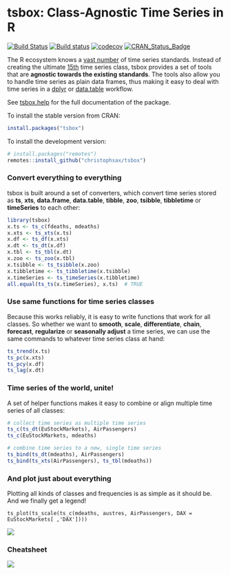 tsbox: Class-Agnostic Time Series in R
======================================

[![Build Status](https://travis-ci.org/christophsax/tsbox.svg?branch=master)](https://travis-ci.org/christophsax/tsbox)
[![Build status](https://ci.appveyor.com/api/projects/status/xp7tropxe2dkdxoc?svg=true)](https://ci.appveyor.com/project/christophsax/tsbox)
[![codecov](https://codecov.io/github/christophsax/tsbox/branch/master/graphs/badge.svg)](https://codecov.io/github/christophsax/tsbox)
[![CRAN\_Status\_Badge](https://www.r-pkg.org/badges/version/tsbox)](https://cran.r-project.org/package=tsbox)

The R ecosystem knows a [vast
number](https://CRAN.R-project.org/view=TimeSeries)  of time series
standards. Instead of creating the ultimate [15th](https://xkcd.com/927/) time
series class, tsbox provides a set of tools that are **agnostic towards the
existing standards**. The tools also allow you to handle time series as plain
data frames, thus making it easy to deal with time series in a
[dplyr](https://CRAN.R-project.org/package=dplyr) or
[data.table](https://CRAN.R-project.org/package=data.table) workflow.

See [tsbox.help](https://www.tsbox.help/) for the full documentation of
the package.

To install the stable version from CRAN:
```r
install.packages("tsbox")
```

To install the development version:
```r
# install.packages("remotes")
remotes::install_github("christophsax/tsbox")
```

### Convert everything to everything

tsbox is built around a set of converters, which convert time series stored as
**ts**, **xts**, **data.frame**, **data.table**, **tibble**, **zoo**,
**tsibble**,  **tibbletime** or **timeSeries** to each other:

```r
library(tsbox)
x.ts <- ts_c(fdeaths, mdeaths)
x.xts <- ts_xts(x.ts)
x.df <- ts_df(x.xts)
x.dt <- ts_dt(x.df)
x.tbl <- ts_tbl(x.dt)
x.zoo <- ts_zoo(x.tbl)
x.tsibble <- ts_tsibble(x.zoo)
x.tibbletime <- ts_tibbletime(x.tsibble)
x.timeSeries <- ts_timeSeries(x.tibbletime)
all.equal(ts_ts(x.timeSeries), x.ts)  # TRUE
```

### Use same functions for time series classes

Because this works reliably, it is easy to write
functions that work for all classes. So whether we want to **smooth**,
**scale**, **differentiate**, **chain**, **forecast**, **regularize** or
**seasonally adjust** a time series, we can use the same commands to whatever
time series class at hand:

```r
ts_trend(x.ts)
ts_pc(x.xts)
ts_pcy(x.df)
ts_lag(x.dt)
```

### Time series of the world, unite!

A set of helper functions makes it easy to combine or align multiple time
series of all classes:

```r
# collect time series as multiple time series
ts_c(ts_dt(EuStockMarkets), AirPassengers)
ts_c(EuStockMarkets, mdeaths)

# combine time series to a new, single time series
ts_bind(ts_dt(mdeaths), AirPassengers)
ts_bind(ts_xts(AirPassengers), ts_tbl(mdeaths))
```

### And plot just about everything

Plotting all kinds of classes and frequencies is as simple as it should be. And
we finally get a legend!

```
ts_plot(ts_scale(ts_c(mdeaths, austres, AirPassengers, DAX = EuStockMarkets[ ,'DAX'])))
```

![](https://raw.githubusercontent.com/christophsax/tsbox/master/vignettes/fig/myfig.png)


### Cheatsheet

<a href="https://www.cynkra.com/blog/img/2019/04/10/tsbox-cheatsheet.pdf"><img src="https://www.cynkra.com/blog/img/2019/04/10/tsbox-cheatsheet-small.jpg"></a>


